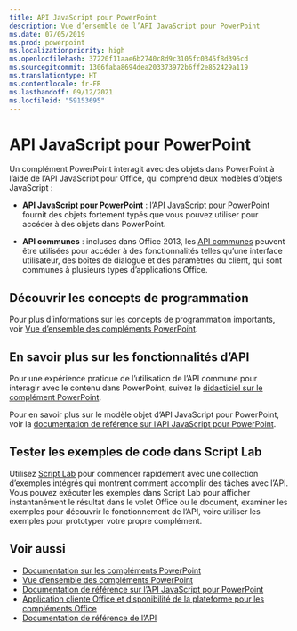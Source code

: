 ```yaml
---
title: API JavaScript pour PowerPoint
description: Vue d’ensemble de l’API JavaScript pour PowerPoint
ms.date: 07/05/2019
ms.prod: powerpoint
ms.localizationpriority: high
ms.openlocfilehash: 37220f11aae6b2740c8d9c3105fc0345f8d396cd
ms.sourcegitcommit: 1306faba8694dea203373972b6ff2e852429a119
ms.translationtype: HT
ms.contentlocale: fr-FR
ms.lasthandoff: 09/12/2021
ms.locfileid: "59153695"
---
```

# <a name="javascript-api-for-powerpoint"></a>API JavaScript pour PowerPoint

Un complément PowerPoint interagit avec des objets dans PowerPoint à l’aide de l’API JavaScript pour Office, qui comprend deux modèles d’objets JavaScript :

* **API JavaScript pour PowerPoint** : l’[API JavaScript pour PowerPoint](/javascript/api/powerpoint) fournit des objets fortement typés que vous pouvez utiliser pour accéder à des objets dans PowerPoint.

* **API communes** : incluses dans Office 2013, les [API communes](/javascript/api/office) peuvent être utilisées pour accéder à des fonctionnalités telles qu’une interface utilisateur, des boîtes de dialogue et des paramètres du client, qui sont communes à plusieurs types d’applications Office.

## <a name="learn-programming-concepts"></a>Découvrir les concepts de programmation

Pour plus d’informations sur les concepts de programmation importants, voir [Vue d’ensemble des compléments PowerPoint](../../powerpoint/powerpoint-add-ins.md).

## <a name="learn-about-api-capabilities"></a>En savoir plus sur les fonctionnalités d’API

Pour une expérience pratique de l’utilisation de l’API commune pour interagir avec le contenu dans PowerPoint, suivez le [didacticiel sur le complément PowerPoint](../../tutorials/powerpoint-tutorial.md).

Pour en savoir plus sur le modèle objet d’API JavaScript pour PowerPoint, voir la [documentation de référence sur l’API JavaScript pour PowerPoint](/javascript/api/powerpoint).

## <a name="try-out-code-samples-in-script-lab"></a>Tester les exemples de code dans Script Lab

Utilisez [Script Lab](../../overview/explore-with-script-lab.md) pour commencer rapidement avec une collection d’exemples intégrés qui montrent comment accomplir des tâches avec l’API. Vous pouvez exécuter les exemples dans Script Lab pour afficher instantanément le résultat dans le volet Office ou le document, examiner les exemples pour découvrir le fonctionnement de l’API, voire utiliser les exemples pour prototyper votre propre complément.

## <a name="see-also"></a>Voir aussi

- [Documentation sur les compléments PowerPoint](../../powerpoint/index.yml)
- [Vue d’ensemble des compléments PowerPoint](../../powerpoint/powerpoint-add-ins.md)
- [Documentation de référence sur l’API JavaScript pour PowerPoint](/javascript/api/powerpoint)
- [Application cliente Office et disponibilité de la plateforme pour les compléments Office](../../overview/office-add-in-availability.md)
- [Documentation de référence de l’API](../javascript-api-for-office.md)
